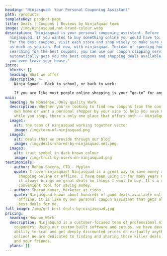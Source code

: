 ```yaml
---
heading: "Ninjasquad: Your Personal Couponing Assistant"
path: /products
templateKey: product-page
title: Deals | Coupons | Reviews by NinjaSquad team
image: /img/ninjasquad.net-brand-colour.webp
description: "Ninjasquad is your personal couponing assistant. Before
  ninjasquad, If you wanted to buy something online you would have to: search
  for the best coupons, visit each store and shop wisely to make sure you save
  as much as you can. But now, with ninjasquad. Instead of spending hours
  searching for the best coupons, you can use our coupon clipping service which
  automatically gets you the best coupons and shopping deals available before
  you even leave your house."
intro:
  blurbs: []
  heading: What we offer
  description: >-
    Ninja Squad - Back to school, or back to work:  

    If you are like most people online shopping is your “go-to” for anything you need. Everything from food, clothes, electronics, home equipment, and more can now be found online at a much lower price. However, finding those amazing deals can be difficult as websites and applications now make it easier than ever to comparison shop and discover lower prices. Ninja Squad has built the best place for you to find the cheapest prices on anything
main:
  heading: No Nonsense, Only quality Work
  description: Whether you're looking to find new coupons from the comfort of your
    own home or want a personal shopper by your side to help you save money
    while you shop, there's only one place that offers both -- NinjaSquad.Net
  image1:
    alt: the team of ninjasquad working together vector
    image: /img/team-of-ninjasquad.png
  image2:
    alt: deals that we provide through our blog
    image: /img/deals-shared-by-ninjasquad.net.png
  image3:
    alt: trust symbol in dark brown colour
    image: /img/trust-by-users-on-ninjasquad.png
testimonials:
  - author: Rohan Saxena, CTO - Myplan
    quote: I love ninjasquad! Ninjasquad is a great way to save money and time when
      shopping online or offline. I have been using it for many years now, and
      it always brings me great deals on things I want to buy. It's a really
      convenient tool for saving money.
  - author: Sharad Kumar, Marketer at ridoo
    quote: Ninjasquad knows about hundreds of good deals available online and
      offline. It is like my own personal coupon assistant that gets all the
      best deals for me.
full_image: /img/get-best-deals-by-ninjasquad.jpg
pricing:
  heading: How we Work
  description: NinjaSquad is a customer-focused team of professional ninja
    couponers. Using our custom built software and setups, we have developed the
    ability to scan and get deeply discounted prices on virtually anything
    online! We are dedicated to finding and sharing those killer deals with you
    and your friends.
  plans: []
---
```


